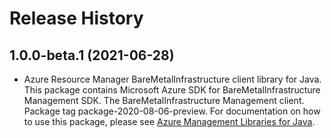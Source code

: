 # Release History

## 1.0.0-beta.1 (2021-06-28)

- Azure Resource Manager BareMetalInfrastructure client library for Java. This package contains Microsoft Azure SDK for BareMetalInfrastructure Management SDK. The BareMetalInfrastructure Management client. Package tag package-2020-08-06-preview. For documentation on how to use this package, please see [Azure Management Libraries for Java](https://aka.ms/azsdk/java/mgmt).
